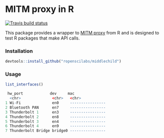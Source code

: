 # MITM proxy in R 
  
[![Travis build status](https://travis-ci.org/ropenscilabs/middlechild.svg?branch=master)](https://travis-ci.org/ropenscilabs/middlechild)


This package provides a wrapper to [MITM proxy](https://mitmproxy.org/) from R and is designed to test R packages that make API calls. 


### Installation

```r
devtools::install_github("ropenscilabs/middlechild")
```

### Usage

```r
list_interfaces()

 hw_port            dev     mac              
  <chr>              <chr>   <chr>            
1 Wi-Fi              en0     ----------------
2 Bluetooth PAN      en7     ----------------
3 Thunderbolt 1      en3     ----------------
4 Thunderbolt 2      en8     ----------------
5 Thunderbolt 3      en4     ----------------
6 Thunderbolt 4      en9     ----------------
7 Thunderbolt Bridge bridge0 ----------------
```